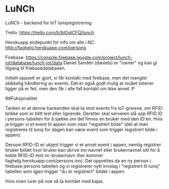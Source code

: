 # LuNCh
LuNCh - backend for IoT lunsjregistrering

Trello: https://trello.com/b/bIGqICFQ/lunch

Herokuapp endepunkt for info om alle i NC: http://faghelg.herokuapp.com/persons 

Firebase: https://console.firebase.google.com/project/lunch-iot/database/lunch-iot/data 
Daniel Sandén (daniels) er "owner" og kan gi tilgang til friebasedatabasen.

Initielt oppsett er gjort, vi får kontakt med firebase, men det mangler skikkelig håndtering av events. Det er også godt mulig at nivået listener ligger på er feil, men den får i alle fall kontakt om ikke annet :P

##Fuksjonalitet

Tanken er at denne backenden skal ta imot events fra IoT-greiene, om RFID-brikke som er blitt lest eller lignende. Deretter skal serveren slå opp RFID ID i persons-tabellen for å sjekke om det finnes en bruker med den ID'en. Hvis ja trigger vi et event til appen som viser "registrert bilde" (det at man registreres til lunsj for dagen kan være event som trigger registrert bilde i appen).

Dersom RFID-ID er ukjent trigger vi et annet event i appen, nemlig registrer bruker bildet hvor bruker kan skrive inn navnet eller brukernavnet sitt for å koble RFID-ID mot nc-brukernavn (her kommer faghelg.herokuapp.com/persons inn). Det opprettes da en ny person i firebase persons tabellen og vi registrerer nytt innslag i "registrert til lunsj" tabellen som igjen trigger "du er registrert" bildet i appen.

Hvis noen lurer på noe så ta kontakt med kajas.